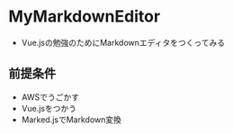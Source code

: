 # MyMarkdownEditor
* Vue.jsの勉強のためにMarkdownエディタをつくってみる

## 前提条件
* AWSでうごかす
* Vue.jsをつかう
* Marked.jsでMarkdown変換
